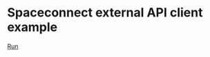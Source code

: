 # Spaceconnect external API client example

[Run](https://es-repo.github.io/3rd-party-spaceconnect-api-client-example/)
